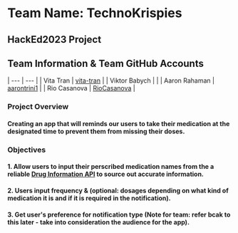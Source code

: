 # Team Name: TechnoKrispies

## HackEd2023 Project 

## Team Information & Team GitHub Accounts
| --- | --- |
| Vita Tran | [vita-tran](vita-tran) | 
| Viktor Babych | []() |
| Aaron Rahaman | [aarontrini1](https://github.com/aarontrini1) |
| Rio Casanova |  [RioCasanova](https://github.com/RioCasanova) |


### Project Overview 
#### Creating an app that will reminds our users to take their medication at the designated time to prevent them from missing their doses.

### Objectives
#### 1. Allow users to input their perscribed medication names from the a reliable [Drug Information API](https://rapidapi.com/rnelsomain/api/drug-info-and-price-history/) to source out accurate information. 
#### 2. Users input frequency & (optional: dosages depending on what kind of medication it is and if it is required in the notification).
#### 3. Get user's preference for notification type (Note for team: refer bcak to this later - take into consideration the audience for the app).

